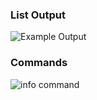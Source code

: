 ### List Output
![Example Output](https://github.com/user-attachments/assets/00944cda-4f1c-4ade-b947-5a393264cddb)

### Commands
![info command](https://github.com/user-attachments/assets/16d0b9cd-3e25-46f3-a9ee-f9a2b86abadd)
